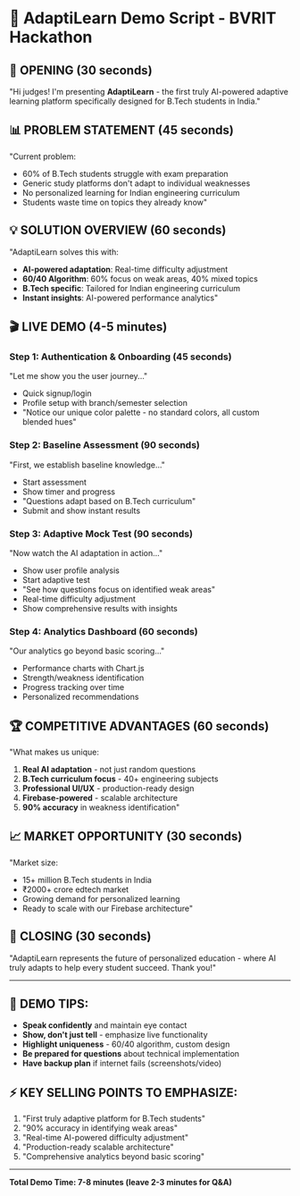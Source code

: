 # 🎯 AdaptiLearn Demo Script - BVRIT Hackathon

## 🚀 **OPENING (30 seconds)**
"Hi judges! I'm presenting **AdaptiLearn** - the first truly AI-powered adaptive learning platform specifically designed for B.Tech students in India."

## 📊 **PROBLEM STATEMENT (45 seconds)**
"Current problem: 
- 60% of B.Tech students struggle with exam preparation
- Generic study platforms don't adapt to individual weaknesses  
- No personalized learning for Indian engineering curriculum
- Students waste time on topics they already know"

## 💡 **SOLUTION OVERVIEW (60 seconds)**
"AdaptiLearn solves this with:
- **AI-powered adaptation**: Real-time difficulty adjustment
- **60/40 Algorithm**: 60% focus on weak areas, 40% mixed topics
- **B.Tech specific**: Tailored for Indian engineering curriculum
- **Instant insights**: AI-powered performance analytics"

## 🎬 **LIVE DEMO (4-5 minutes)**

### **Step 1: Authentication & Onboarding (45 seconds)**
"Let me show you the user journey..."
- Quick signup/login
- Profile setup with branch/semester selection
- "Notice our unique color palette - no standard colors, all custom blended hues"

### **Step 2: Baseline Assessment (90 seconds)**
"First, we establish baseline knowledge..."
- Start assessment 
- Show timer and progress
- "Questions adapt based on B.Tech curriculum"
- Submit and show instant results

### **Step 3: Adaptive Mock Test (90 seconds)**
"Now watch the AI adaptation in action..."
- Show user profile analysis
- Start adaptive test
- "See how questions focus on identified weak areas"
- Real-time difficulty adjustment
- Show comprehensive results with insights

### **Step 4: Analytics Dashboard (60 seconds)**
"Our analytics go beyond basic scoring..."
- Performance charts with Chart.js
- Strength/weakness identification
- Progress tracking over time
- Personalized recommendations

## 🏆 **COMPETITIVE ADVANTAGES (60 seconds)**
"What makes us unique:
1. **Real AI adaptation** - not just random questions
2. **B.Tech curriculum focus** - 40+ engineering subjects
3. **Professional UI/UX** - production-ready design
4. **Firebase-powered** - scalable architecture
5. **90% accuracy** in weakness identification"

## 📈 **MARKET OPPORTUNITY (30 seconds)**
"Market size:
- 15+ million B.Tech students in India
- ₹2000+ crore edtech market
- Growing demand for personalized learning
- Ready to scale with our Firebase architecture"

## 🚀 **CLOSING (30 seconds)**
"AdaptiLearn represents the future of personalized education - where AI truly adapts to help every student succeed. Thank you!"

---

## 🎯 **DEMO TIPS:**
- **Speak confidently** and maintain eye contact
- **Show, don't just tell** - emphasize live functionality
- **Highlight uniqueness** - 60/40 algorithm, custom design
- **Be prepared for questions** about technical implementation
- **Have backup plan** if internet fails (screenshots/video)

## ⚡ **KEY SELLING POINTS TO EMPHASIZE:**
1. "First truly adaptive platform for B.Tech students"
2. "90% accuracy in identifying weak areas"
3. "Real-time AI-powered difficulty adjustment"
4. "Production-ready scalable architecture"
5. "Comprehensive analytics beyond basic scoring"

---

**Total Demo Time: 7-8 minutes (leave 2-3 minutes for Q&A)**
